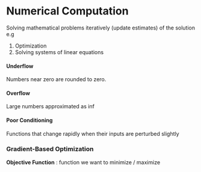 # Numerical Computation

Solving mathematical problems iteratively (update estimates) of the solution
e.g
1. Optimization
2. Solving systems of linear equations

#### Underflow
Numbers near zero are rounded to zero.

#### Overflow
Large numbers approximated as $\inf$

#### Poor Conditioning
Functions that change rapidly when their inputs are perturbed slightly

### Gradient-Based Optimization

**Objective Function** : function we want to minimize / maximize
